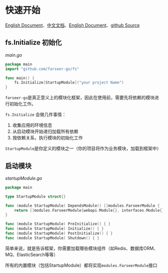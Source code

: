 # 快速开始
[English Document](https://farseer-go.gitee.io/en-us/)、[中文文档](https://farseer-go.gitee.io/)、[English Document](https://farseer-go.github.io/doc/en-us/)、[github Source](https://github.com/farseer-go/fs)

## fs.Initialize 初始化
_main.go_
```go
package main
import "github.com/farseer-go/fs"

func main() {
	fs.Initialize[StartupModule]("your project Name")
}
```

`farseer-go`是真正意义上的模块化框架，因此在使用前，需要先将依赖的模块进行初始化工作。

`fs.Initialize` 会做几件事情：

1. 收集应用的环境信息
2. 从启动模块开始递归加载所有依赖
3. 按依赖关系，执行模块的初始化工作

`StartupModule`是你定义的模块之一（你的项目将作为业务模块，加载到框架中）

## 启动模块

_startupModule.go_

```go
package main

type StartupModule struct{}

func (module StartupModule) DependsModule() []modules.FarseerModule {
	return []modules.FarseerModule{webapi.Module{}, interfaces.Module{}, infrastructure.Module{}}
}

func (module StartupModule) PreInitialize() { }
func (module StartupModule) Initialize() { }
func (module StartupModule) PostInitialize() { }
func (module StartupModule) Shutdown() { }
```

简单来说，就是告诉框架，你需要加载哪些模块组件（如Redis、数据库ORM、MQ、ElasticSearch等等）

所有的内置模块（包括StartupModule）都将实现`modules.FarseerModule`接口